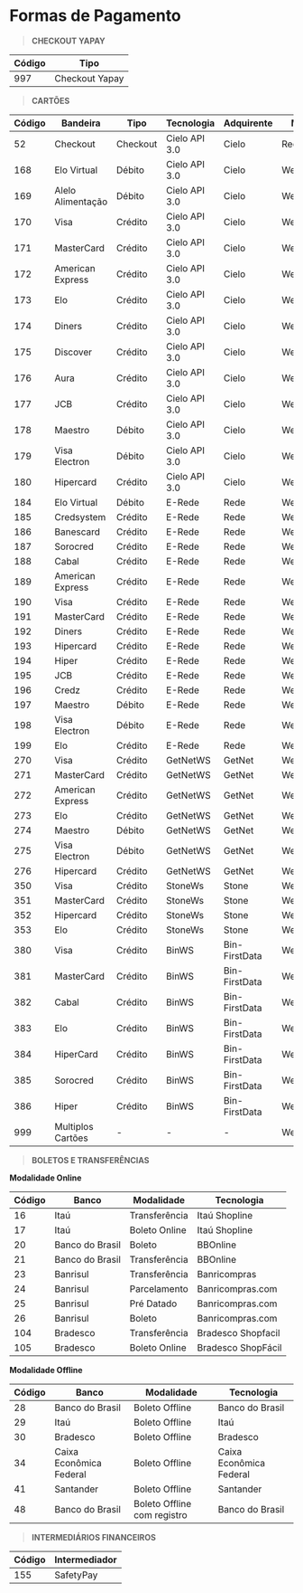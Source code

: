 # Formas de Pagamento

> **CHECKOUT YAPAY**

Código | Tipo
------ | --------
997 | Checkout Yapay

> **CARTÕES**

Código | Bandeira | Tipo | Tecnologia | Adquirente | Modelo
------ | -------- |----- | ------------|-----------|---------
52|	Checkout|Checkout|	Cielo API 3.0|	Cielo|	Redirect
168|    Elo Virtual | Débito | Cielo API 3.0 | Cielo | WebService
169|    Alelo Alimentação | Débito | Cielo API 3.0 | Cielo | WebService
170|	Visa	|Crédito | Cielo API 3.0|	Cielo|	WebService
171|	MasterCard | Crédito|Cielo API 3.0|	Cielo|	WebService
172|	American Express|Crédito|Cielo API 3.0|	Cielo|	WebService
173|	Elo|	Crédito|Cielo API 3.0|	Cielo|	WebService
174|	Diners|	Crédito|Cielo API 3.0|	Cielo|	WebService
175|	Discover|Crédito|	Cielo API 3.0|	Cielo|	WebService
176|	Aura|Crédito|	Cielo API 3.0|	Cielo|	WebService
177|	JCB|	Crédito|Cielo API 3.0|	Cielo|	WebService
178|	Maestro|Débito|	Cielo API 3.0|	Cielo|	WebService
179|	Visa Electron|Débito|	Cielo API 3.0|	Cielo|	WebService
180|    Hipercard |Crédito| Cielo API 3.0 | Cielo | WebService
184|    Elo Virtual | Débito | E-Rede | Rede | WebService
185|    Credsystem | Crédito | E-Rede | Rede | WebService
186|    Banescard | Crédito | E-Rede | Rede | WebService
187|    Sorocred | Crédito | E-Rede | Rede | WebService
188|    Cabal | Crédito | E-Rede | Rede | WebService 
189|	American Express|Crédito|	E-Rede|	Rede|	WebService
190|	Visa|Crédito|	E-Rede|	Rede|	WebService
191|	MasterCard|Crédito|	E-Rede|	Rede|	WebService
192|	Diners	|Crédito|E-Rede|	Rede|	WebService
193|	Hipercard|Crédito|	E-Rede|	Rede|	WebService
194|	Hiper	|Crédito| E-Rede|	Rede|	WebService
195|	JCB|Crédito|	E-Rede|	Rede|	WebService
196|	Credz|Crédito|	E-Rede|	Rede|	WebService
197|	Maestro|Débito|	E-Rede|	Rede|	WebService
198|	Visa Electron|Débito|	E-Rede|	Rede|	WebService
199|	Elo|Crédito	|E-Rede|	Rede|	WebService
270|	Visa|	Crédito|GetNetWS|	GetNet|	WebService
271|	MasterCard|Crédito|	GetNetWS|	GetNet|	WebService
272|	American Express |Crédito|	GetNetWS|	GetNet|	WebService
273|	Elo |Crédito|	GetNetWS|	GetNet|	WebService
274|	Maestro |Débito|	GetNetWS|	GetNet|	WebService
275|	Visa Electron|Débito|	GetNetWS|	GetNet|	WebService
276|	Hipercard|Crédito|	GetNetWS|	GetNet|	WebService
350|	Visa|Crédito|	StoneWs|	Stone|	WebService
351|	MasterCard|Crédito|	StoneWs|	Stone|	WebService
352|    Hipercard | Crédito| StoneWs | Stone | WebService
353|    Elo | Crédito| StoneWs | Stone | WebService
380|	Visa|Crédito|	BinWS|	Bin-FirstData|	WebService
381|	MasterCard|Crédito|	BinWS|	Bin-FirstData|	WebService
382|	Cabal|Crédito|	BinWS|	Bin-FirstData|	WebService
383|    Elo|Crédito|	BinWS|	Bin-FirstData|	WebService
384|    HiperCard|Crédito|	BinWS|	Bin-FirstData|	WebService
385|    Sorocred|Crédito|	BinWS|	Bin-FirstData|	WebService
386|    Hiper | Crédito | BinWS | Bin-FirstData | WebService
999| Multiplos Cartões | - | - |-| WebService

> **BOLETOS E TRANSFERÊNCIAS**

**Modalidade Online** 

Código | Banco | Modalidade | Tecnologia 
------ | -------- |----- | ------------
16|	Itaú|	Transferência|	Itaú Shopline
17|	Itaú|	Boleto Online|	Itaú Shopline
20|	Banco do Brasil|	Boleto|	BBOnline
21|	Banco do Brasil|	Transferência|	BBOnline
23|	Banrisul|	Transferência|	Banricompras
24|	Banrisul|	Parcelamento|	Banricompras.com
25|	Banrisul|	Pré Datado|	Banricompras.com
26|	Banrisul|	Boleto|	Banricompras.com
104|	Bradesco|	Transferência|	Bradesco Shopfacil
105|	Bradesco|	Boleto Online|	Bradesco ShopFácil

**Modalidade Offline**

Código | Banco | Modalidade | Tecnologia 
------ | -------- |----- | ------------
28|	Banco do Brasil|	Boleto Offline|	Banco do Brasil
29|	Itaú|	Boleto Offline|	Itaú
30|	Bradesco|	Boleto Offline|	Bradesco
34|	Caixa Econômica Federal |	Boleto Offline|	Caixa Econômica Federal
41|	Santander|	Boleto Offline|	Santander
48|	Banco do Brasil|	Boleto Offline com registro|	Banco do Brasil

> **INTERMEDIÁRIOS FINANCEIROS**

Código | Intermediador 
------ | -------- 
155|	SafetyPay




